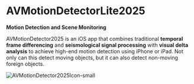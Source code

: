 # AVMotionDetectorLite2025

**Motion Detection and Scene Monitoring**

AVMotionDetector2025 is an iOS app that combines traditional **temporal frame differencing** and **seismological signal processing** with **visual delta analysis** to achieve high-end motion detection using iPhone or iPad. Not only can this detect moving objects, but it can also detect non-moving foreign objects.

![AVMotionDetector2025Icon-small](https://github.com/user-attachments/assets/9286dfda-bf43-43a3-aa11-f29c1f5bf9bc)
